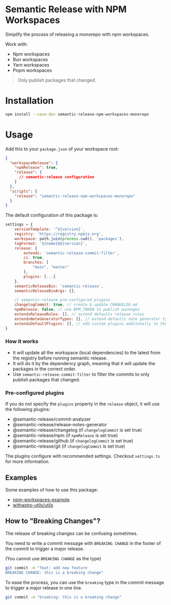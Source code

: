 # Semantic Release with NPM Workspaces

Simplify the process of releasing a monorepo with npm workspaces.

Work with:

- Npm workspaces
- Bun workspaces
- Yarn workspaces
- Pnpm workspaces

> Only publish packages that changed.

# Installation

```bash
npm install --save-dev semantic-release-npm-workspaces-monorepo
```

# Usage

Add this to your `package.json` of your workspace root:

```json
{
  "workspaceRelease": {
    "npmRelease": true,
    "release": {
      // semantic-release configuration
    }
  },
  "scripts": {
    "release": "semantic-release-npm-workspaces-monorepo"
  }
}
```

The default configuration of this package is:

```js
settings = {
    versionTemplate: '^${version}',
    registry: 'https://registry.npmjs.org',
    workspace: path.join(process.cwd(), 'packages'),
    tagFormat: '${name}@${version}',
    release: {
        extends: 'semantic-release-commit-filter',
        ci: true,
        branches: [
            "main", "master"
        ],
        plugins: [...]
    },
    semanticReleaseBin: 'semantic-release',
    semanticReleaseBinArgs: [],

    // semantic-release pre-configured plugins
    changelogCommit: true, // create & update CHANGELOG.md
    npmRelease: false, // use NPM_TOKEN to publish packages
    extendsReleaseRules: [], // extend defaults release rules
    extendsNoteGeneratorTypes: [], // extend defaults note generator types
    extendsDefaultPlugins: [], // add custom plugins additonally to the pre-configured plugins
}
```

### How it works

- It will update all the workspace (local dependencies) to the latest from the registry before running semantic release.
- It will do it by the dependency graph, meaning that it will update the packages in the correct order.
- Use `semantic-release-commit-filter` to filter the commits to only publish packages that changed.

### Pre-configured plugins

If you do not specify the `plugins` property in the `release` object, it will use the following plugins:

- @semantic-release/commit-analyzer
- @semantic-release/release-notes-generator
- @semantic-release/changelog (if `changelogCommit` is set true)
- @semantic-release/npm (if `npmRelease` is set true)
- @semantic-release/github (if `changelogCommit` is set true)
- @semantic-release/git (if `changelogCommit` is set true)

The plugins configure with recommended settings.
Checkout `settings.ts` for more information.

## Examples

Some examples of how to use this package:

- [npm-workspaces-example](https://github.com/ido-pluto/semantic-release-npm-workspaces-monorepo-example)
- [withastro-utils/utils](https://github.com/withastro-utils/utils)

## How to "Breaking Changes"?

The release of breaking changes can be confusing sometimes.

You need to write a commit message with `BREAKING CHANGE` in the footer of the commit to trigger a major release.

(You cannot use `BREAKING CHANGE` as the type)

```bash
git commit -m "feat: add new feature
BREAKING CHANGE: this is a breaking change"
```

To ease the process, you can use the `breaking` type in the commit message to trigger a major release in one line.

```bash
git commit -m "breaking: this is a breaking change"
```


